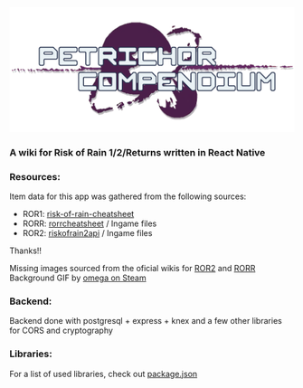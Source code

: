 ![logo](assets/logo.png)

### A wiki for Risk of Rain 1/2/Returns written in React Native

### Resources:
Item data for this app was gathered from the following sources:
- ROR1: [risk-of-rain-cheatsheet](https://github.com/Nickardson/risk-of-rain-cheatsheet)
- RORR: [rorrcheatsheet](https://github.com/SeeJaeey/rorrcheatsheet/tree/main) / Ingame files
- ROR2: [riskofrain2api](http://riskofrain2api.herokuapp.com/) / Ingame files

Thanks!!

Missing images sourced from the oficial wikis for [ROR2](https://riskofrain2.wiki.gg) and [RORR](https://riskofrainreturns.wiki.gg)
Background GIF by [omega on Steam](https://steamcommunity.com/sharedfiles/filedetails/?id=2433014459)

### Backend:
Backend done with postgresql + express + knex and a few other libraries for CORS and cryptography

### Libraries:
For a list of used libraries, check out [package.json](https://github.com/mthuss/petrichor-compendium/blob/main/package.json)

